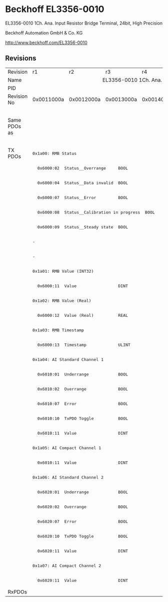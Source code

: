 # Beckhoff EL3356-0010

EL3356-0010 1Ch. Ana. Input Resistor Bridge Terminal, 24bit, High Precision

Beckhoff Automation GmbH & Co. KG

http://www.beckhoff.com/EL3356-0010

## Revisions
<table>
<tr>
<td>Revision</td>
<td>r1</td>
<td>r2</td>
<td>r3</td>
<td>r4</td>
<td>r5</td>
<td>r6</td>
<td>r7</td>
<td>r8</td>
<td>r9</td>
</tr>
<tr>
<td>Name</td>
<td colspan=9 align="center">EL3356-0010 1Ch. Ana. Input Resistor Bridge Terminal, 24bit, High Precision</td>
</tr>
<tr>
<td>PID</td>
<td colspan=9 align="center">0x0d1c3052</td>
</tr>
<tr>
<td>Revision No</td>
<td>0x0011000a</td>
<td>0x0012000a</td>
<td>0x0013000a</td>
<td>0x0014000a</td>
<td>0x0015000a</td>
<td>0x0016000a</td>
<td>0x0017000a</td>
<td>0x0018000a</td>
<td>0x0019000a</td>
</tr>
<tr>
<td>Same PDOs as</td>
<td colspan=4 align="center"></td>
<td colspan=4 align="center"><a href="EP3356-0022.md">EP3356-0022 r0</a><br/><a href="EP3356-0022.md">EP3356-0022 r1</a><br/><a href="EP3356-0022.md">EP3356-0022 r6</a></td>
<td><a href="EL3356-0020.md">EL3356-0020 r9</a><br/><a href="EL3356-0030.md">EL3356-0030 r9</a><br/><a href="EPP3356-0022.md">EPP3356-0022 r9</a></td>
</tr>
<tr>
<td rowspan=30 valign=top>TX PDOs</td>
<td colspan=9 align="left"><pre>0x1a00: RMB Status</pre></td>
<td></td>
</tr>
<tr>
<td colspan=9 align="left"><pre>  0x6000:02  Status__Overrange     BOOL</pre></td>
</tr>
<tr>
<td colspan=9 align="left"><pre>  0x6000:04  Status__Data invalid  BOOL</pre></td>
</tr>
<tr>
<td colspan=9 align="left"><pre>  0x6000:07  Status__Error         BOOL</pre></td>
</tr>
<tr>
<td colspan=9 align="left"><pre>  0x6000:08  Status__Calibration in progress  BOOL</pre></td>
</tr>
<tr>
<td colspan=9 align="left"><pre>  0x6000:09  Status__Steady state  BOOL</pre></td>
</tr>
<tr>
<td colspan=4 align="left"><pre>-</pre></td>
<td colspan=5 align="left"><pre>  0x6000:0e  Status__Sync error    BOOL</pre></td>
</tr>
<tr>
<td colspan=4 align="left"><pre>-</pre></td>
<td colspan=5 align="left"><pre>  0x6000:10  Status__TxPDO Toggle  BOOL</pre></td>
</tr>
<tr>
<td colspan=9 align="left"><pre>0x1a01: RMB Value (INT32)</pre></td>
</tr>
<tr>
<td colspan=9 align="left"><pre>  0x6000:11  Value                 DINT</pre></td>
</tr>
<tr>
<td colspan=9 align="left"><pre>0x1a02: RMB Value (Real)</pre></td>
</tr>
<tr>
<td colspan=9 align="left"><pre>  0x6000:12  Value (Real)          REAL</pre></td>
</tr>
<tr>
<td colspan=9 align="left"><pre>0x1a03: RMB Timestamp</pre></td>
</tr>
<tr>
<td colspan=9 align="left"><pre>  0x6000:13  Timestamp             ULINT</pre></td>
</tr>
<tr>
<td colspan=9 align="left"><pre>0x1a04: AI Standard Channel 1</pre></td>
</tr>
<tr>
<td colspan=9 align="left"><pre>  0x6010:01  Underrange            BOOL</pre></td>
</tr>
<tr>
<td colspan=9 align="left"><pre>  0x6010:02  Overrange             BOOL</pre></td>
</tr>
<tr>
<td colspan=9 align="left"><pre>  0x6010:07  Error                 BOOL</pre></td>
</tr>
<tr>
<td colspan=9 align="left"><pre>  0x6010:10  TxPDO Toggle          BOOL</pre></td>
</tr>
<tr>
<td colspan=9 align="left"><pre>  0x6010:11  Value                 DINT</pre></td>
</tr>
<tr>
<td colspan=9 align="left"><pre>0x1a05: AI Compact Channel 1</pre></td>
</tr>
<tr>
<td colspan=9 align="left"><pre>  0x6010:11  Value                 DINT</pre></td>
</tr>
<tr>
<td colspan=9 align="left"><pre>0x1a06: AI Standard Channel 2</pre></td>
</tr>
<tr>
<td colspan=9 align="left"><pre>  0x6020:01  Underrange            BOOL</pre></td>
</tr>
<tr>
<td colspan=9 align="left"><pre>  0x6020:02  Overrange             BOOL</pre></td>
</tr>
<tr>
<td colspan=9 align="left"><pre>  0x6020:07  Error                 BOOL</pre></td>
</tr>
<tr>
<td colspan=9 align="left"><pre>  0x6020:10  TxPDO Toggle          BOOL</pre></td>
</tr>
<tr>
<td colspan=9 align="left"><pre>  0x6020:11  Value                 DINT</pre></td>
</tr>
<tr>
<td colspan=9 align="left"><pre>0x1a07: AI Compact Channel 2</pre></td>
</tr>
<tr>
<td colspan=9 align="left"><pre>  0x6020:11  Value                 DINT</pre></td>
</tr>
<tr>
<td>RxPDOs</td>
<td colspan=9 align="left"></td>
</tr>
</table>
